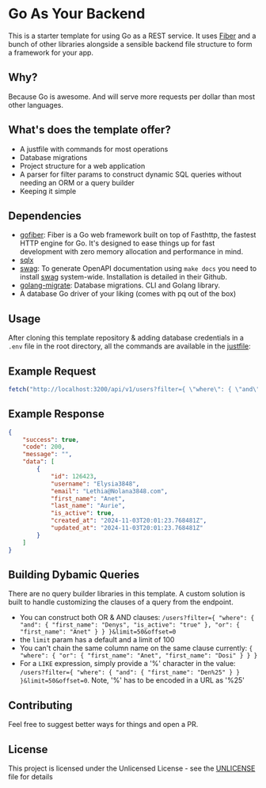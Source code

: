 # Go As Your Backend

This is a starter template for using Go as a REST service. It uses [Fiber](https://docs.gofiber.io/) and a bunch of other libraries alongside a sensible backend file structure to form a framework for your app.

## Why?

Because Go is awesome. And will serve more requests per dollar than most other languages.

## What's does the template offer?

- A justfile with commands for most operations
- Database migrations
- Project structure for a web application
- A parser for filter params to construct dynamic SQL queries without needing an ORM or a query builder
- Keeping it simple

## Dependencies

- [gofiber](https://gofiber.io/): Fiber is a Go web framework built on top of Fasthttp, the fastest HTTP engine for Go. It's designed to ease things up for fast development with zero memory allocation and performance in mind.
- [sqlx](github.com/jmoiron/sqlx)
- [swag](https://github.com/swaggo/swag): To generate OpenAPI documentation using `make docs` you need to install [swag](https://github.com/swaggo/swag) system-wide. Installation is detailed in their Github.
- [golang-migrate](https://github.com/golang-migrate/migrate): Database migrations. CLI and Golang library.
- A database Go driver of your liking (comes with pq out of the box)

## Usage

After cloning this template repository & adding database credentials in a `.env` file in the root directory, all the commands are available in the [justfile](justfile):

## Example Request

```js
fetch("http://localhost:3200/api/v1/users?filter={ \"where\": { \"and\": { \"id\": \"126423\" } } }&limit=50", { method: "GET", })
```

## Example Response

```json
{
    "success": true,
    "code": 200,
    "message": "",
    "data": [
        {
            "id": 126423,
            "username": "Elysia3848",
            "email": "Lethia@Nolana3848.com",
            "first_name": "Anet",
            "last_name": "Aurie",
            "is_active": true,
            "created_at": "2024-11-03T20:01:23.768481Z",
            "updated_at": "2024-11-03T20:01:23.768481Z"
        }
    ]
}
```

## Building Dybamic Queries

There are no query builder libraries in this template.
A custom solution is built to handle customizing the clauses of a query from the endpoint.

- You can construct both OR & AND clauses: `/users?filter={ "where": { "and": { "first_name": "Denys", "is_active": "true" }, "or": { "first_name": "Anet" } } }&limit=50&offset=0`
- the `limit` param has a default and a limit of 100
- You can't chain the same column name on the same clause currently: `{ "where": { "or": { "first_name": "Anet", "first_name": "Dosi" } } }`
- For a `LIKE` expression, simply provide a '%' character in the value: `/users?filter={ "where": { "and": { "first_name": "Den%25" } } }&limit=50&offset=0`. Note, '%' has to be encoded in a URL as '%25'

## Contributing

Feel free to suggest better ways for things and open a PR.

## License

This project is licensed under the Unlicensed License - see the [UNLICENSE](UNLICENSE) file for details
